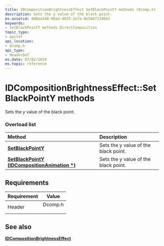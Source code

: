 ```yaml
---
title: IDCompositionBrightnessEffect SetBlackPointY methods (Dcomp.h)
description: Sets the y value of the black point.
ms.assetid: 8d0aa548-90ad-4025-2e7a-8e5b07134665
keywords:
- SetBlackPointY methods DirectComposition
topic_type:
- apiref
api_location:
- dcomp.h
api_type:
- HeaderDef
ms.date: 07/02/2019
ms.topic: reference
---
```


# IDCompositionBrightnessEffect::SetBlackPointY methods

Sets the y value of the black point.

### Overload list



| Method                                                                                               | Description                                     |
|:-----------------------------------------------------------------------------------------------------|:------------------------------------------------|
| [**SetBlackPointY**](/windows/win32/api/dcomp/nf-dcomp-idcompositionbrightnesseffect-setblackpointy(float))                               | Sets the y value of the black point.<br/> |
| [**SetBlackPointY (IDCompositionAnimation \*)**](/windows/win32/api/dcomp/nf-dcomp-idcompositionbrightnesseffect-setblackpointy(idcompositionanimation)) | Sets the y value of the black point.<br/> |



## Requirements



| Requirement | Value |
|-------------------|------------------------------------------------------------------------------------|
| Header<br/> | <dl> <dt>Dcomp.h</dt> </dl> |



## See also

<dl> <dt>

[**IDCompositionBrightnessEffect**](/windows/win32/api/dcomp/nn-dcomp-idcompositionbrightnesseffect)
</dt> </dl>

